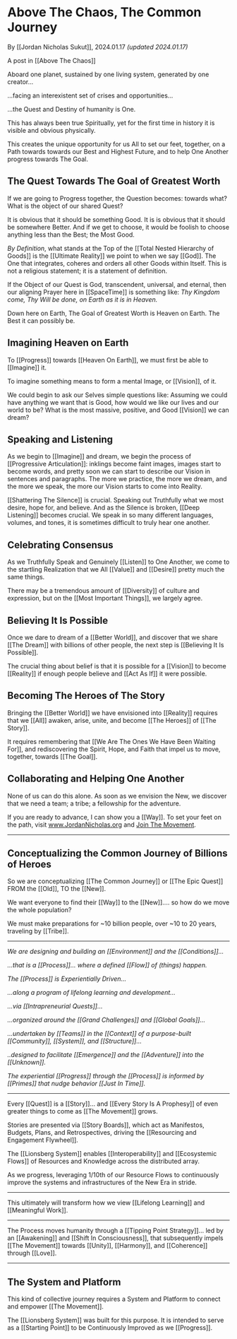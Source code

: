 # Above The Chaos, The Common Journey

By [[Jordan Nicholas Sukut]], 2024.01.17 _(updated 2024.01.17)_

A post in [[Above The Chaos]]  

Aboard one planet, sustained by one living system, generated by one creator...

...facing an interexistent set of crises and opportunities... 

...the Quest and Destiny of humanity is One. 

This has always been true Spiritually, yet for the first time in history it is visible and obvious physically. 

This creates the unique opportunity for us All to set our feet, together, on a Path towards towards our Best and Highest Future, and to help One Another progress towards The Goal. 

## The Quest Towards The Goal  of Greatest Worth

If we are going to Progress together, the Question becomes: towards what? What is the object of our shared Quest? 

It is obvious that it should be something Good. It is is obvious that it should be somewhere Better. And if we get to choose, it would be foolish to choose anything less than the Best; the Most Good.

*By Definition*, what stands at the Top of the [[Total Nested Hierarchy of Goods]] is the [[Ultimate Reality]] we point to when we say [[God]]. The One that integrates, coheres and orders all other Goods within Itself. This is not a religious statement; it is a statement of definition. 

If the Object of our Quest is God, transcendent, universal, and eternal, then our aligning Prayer here in [[SpaceTime]] is something like: *Thy Kingdom come, Thy Will be done, on Earth as it is in Heaven.*

Down here on Earth, The Goal of Greatest Worth is Heaven on Earth. The Best it can possibly be. 

## Imagining Heaven on Earth

To [[Progress]] towards [[Heaven On Earth]], we must first be able to [[Imagine]] it. 

To imagine something means to form a mental Image, or [[Vision]], of it. 

We could begin to ask our Selves simple questions like: Assuming we could have anything we want that is Good, how would we like our lives and our world to be? What is the most massive, positive, and Good [[Vision]] we can dream? 
## Speaking and Listening

As we begin to [[Imagine]] and dream, we begin the process of [[Progressive Articulation]]: inklings become faint images, images start to become words, and pretty soon we can start to describe our Vision in sentences and paragraphs. The more we practice, the more we dream, and the more we speak, the more our Vision starts to come into Reality. 

[[Shattering The Silence]] is crucial. Speaking out Truthfully what we most desire, hope for, and believe. And as the Silence is broken, [[Deep Listening]] becomes crucial. We speak in so many different languages, volumes, and tones, it is sometimes difficult to truly hear one another. 
## Celebrating Consensus 

As we Truthfully Speak and Genuinely [[Listen]] to One Another, we come to the startling Realization that we All [[Value]] and [[Desire]] pretty much the same things. 

There may be a tremendous amount of [[Diversity]] of culture and expression, but on the [[Most Important Things]], we largely agree. 

## Believing It Is Possible 

Once we dare to dream of a [[Better World]], and discover that we share [[The Dream]] with billions of other people, the next step is [[Believing It Is Possible]].  

The crucial thing about belief is that it is possible for a [[Vision]] to become [[Reality]] if enough people believe and [[Act As If]] it were possible. 

## Becoming The Heroes of The Story 

Bringing the [[Better World]] we have envisioned into [[Reality]] requires that we [[All]] awaken, arise, unite, and become [[The Heroes]] of [[The Story]]. 

It requires remembering that [[We Are The Ones We Have Been Waiting For]], and rediscovering the Spirit, Hope, and Faith that impel us to move, together, towards [[The Goal]]. 

## Collaborating and Helping One Another

None of us can do this alone. As soon as we envision the New, we discover that we need a team; a tribe; a fellowship for the adventure. 

If you are ready to advance, I can show you a [[Way]]. To set your feet on the path, visit www.JordanNicholas.org and [Join The Movement](https://jordannicholas.org/join_the_movement). 

_____

## Conceptualizing the Common Journey of Billions of Heroes 

So we are conceptualizing [[The Common Journey]] or [[The Epic Quest]] FROM the [[Old]], TO the [[New]]. 

We want everyone to find their [[Way]] to the [[New]].... so how do we move the whole population? 

We must make preparations for ~10 billion people, over ~10 to 20 years, traveling by [[Tribe]]. 
____

*We are designing and building an [[Environment]] and the [[Conditions]]...*

*...that is a [[Process]]... where a defined [[Flow]] of (things) happen.*

*The [[Process]] is Experientially Driven...* 

*...along a program of lifelong learning and development...*

*...via [[Intrapreneurial Quests]]...*

*...organized around the [[Grand Challenges]] and [[Global Goals]]...*

*...undertaken by [[Teams]] in the [[Context]] of a purpose-built [[Community]], [[System]], and [[Structure]]...*

*..designed to facilitate [[Emergence]] and the [[Adventure]] into the [[Unknown]].*

*The experiential [[Progress]] through the [[Process]] is informed by [[Primes]] that nudge behavior [[Just In Time]].*
____
Every [[Quest]] is a [[Story]]... and [[Every Story Is A Prophesy]] of even greater things to come as [[The Movement]] grows. 

Stories are presented via [[Story Boards]], which act as Manifestos, Budgets, Plans, and Retrospectives, driving the [[Resourcing and Engagement Flywheel]]. 

The [[Lionsberg System]] enables [[Interoperability]] and [[Ecosystemic Flows]] of Resources and Knowledge across the distributed array. 

As we progress, leveraging 1/10th of our Resource Flows to continuously improve the systems and infrastructures of the New Era in stride. 
_____
This ultimately will transform how we view [[Lifelong Learning]] and [[Meaningful Work]]. 

_____
The Process moves humanity through a [[Tipping Point Strategy]]... led by an [[Awakening]] and [[Shift In Consciousness]], that subsequently impels [[The Movement]] towards [[Unity]], [[Harmony]], and [[Coherence]] through [[Love]]. 
______
## The System and Platform 

This kind of collective journey requires a System and Platform to connect and empower [[The Movement]]. 

The [[Lionsberg System]] was built for this purpose. It is intended to serve as a [[Starting Point]] to be Continuously Improved as we [[Progress]]. 